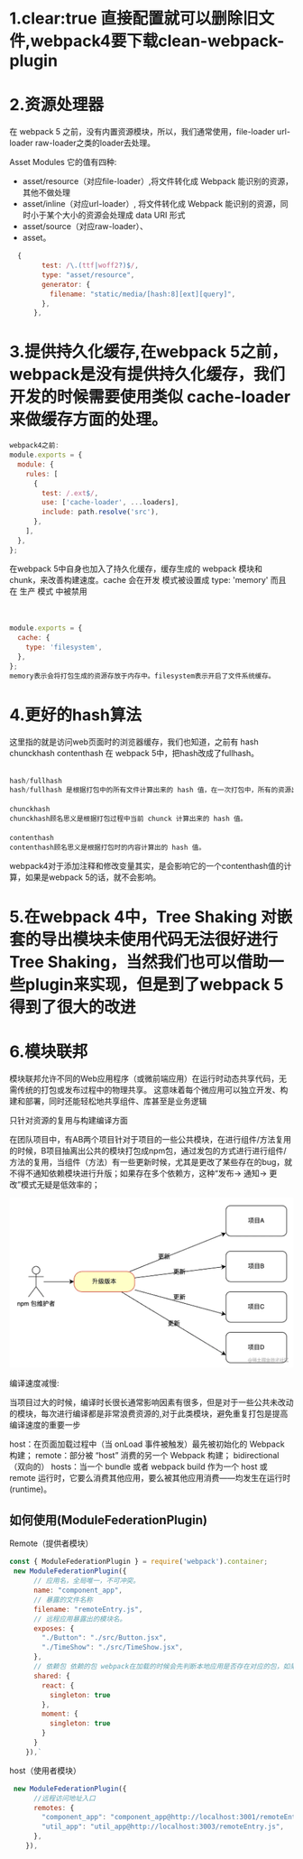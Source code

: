 #  1.clear:true 直接配置就可以删除旧文件,webpack4要下载clean-webpack-plugin

#  2.资源处理器

在 webpack 5 之前，没有内置资源模块，所以，我们通常使用，file-loader url-loader raw-loader之类的loader去处理。

Asset Modules 它的值有四种:
 - asset/resource（对应file-loader）,将文件转化成 Webpack 能识别的资源，其他不做处理
 - asset/inline（对应url-loader）, 将文件转化成 Webpack 能识别的资源，同时小于某个大小的资源会处理成 data URI 形式
 - asset/source（对应raw-loader）、
 - asset。

```javascript
  {
        test: /\.(ttf|woff2?)$/,
        type: "asset/resource",
        generator: {
          filename: "static/media/[hash:8][ext][query]",
        },
      },
```



# 3.提供持久化缓存,在webpack 5之前，webpack是没有提供持久化缓存，我们开发的时候需要使用类似 cache-loader 来做缓存方面的处理。

```javascript
webpack4之前:
module.exports = {
  module: {
    rules: [
      {
        test: /.ext$/,
        use: ['cache-loader', ...loaders],
        include: path.resolve('src'),
      },
    ],
  },
};
```

在webpack 5中自身也加入了持久化缓存，缓存生成的 webpack 模块和 chunk，来改善构建速度。cache 会在开发 模式被设置成 type: 'memory' 而且在 生产 模式 中被禁用

```javascript


module.exports = {
  cache: {
    type: 'filesystem',
  },
};
memory表示会将打包生成的资源存放于内存中。filesystem表示开启了文件系统缓存。
```


# 4.更好的hash算法
  
  这里指的就是访问web页面时的浏览器缓存，我们也知道，之前有 hash chunckhash contenthash 在 webpack 5中，把hash改成了fullhash。

```javascript

hash/fullhash
hash/fullhash 是根据打包中的所有文件计算出来的 hash 值，在一次打包中，所有的资源出口文件的filename获得的[hash]都是一样的。

chunckhash
chunckhash顾名思义是根据打包过程中当前 chunck 计算出来的 hash 值。

contenthash
contenthash顾名思义是根据打包时的内容计算出的 hash 值。
```

webpack4对于添加注释和修改变量其实，是会影响它的一个contenthash值的计算，如果是webpack 5的话，就不会影响。


# 5.在webpack 4中，Tree Shaking 对嵌套的导出模块未使用代码无法很好进行 Tree Shaking，当然我们也可以借助一些plugin来实现，但是到了webpack 5得到了很大的改进

# 6.模块联邦 

模块联邦允许不同的Web应用程序（或微前端应用）在运行时动态共享代码，无需传统的打包或发布过程中的物理共享。
这意味着每个微应用可以独立开发、构建和部署，同时还能轻松地共享组件、库甚至是业务逻辑

只针对资源的复用与构建编译方面

在团队项目中，有AB两个项目针对于项目的一些公共模块，在进行组件/方法复用的时候，B项目抽离出公共的模块打包成npm包，通过发包的方式进行进行组件/方法的复用，当组件（方法）有一些更新时候，尤其是更改了某些存在的bug，就不得不通知依赖模块进行升版；如果存在多个依赖方，这种“发布-> 通知-> 更改”模式无疑是低效率的；

![alt text](../img/mokuai1.png)

编译速度减慢:

当项目过大的时候，编译时长很长通常影响因素有很多，但是对于一些公共未改动的模块，每次进行编译都是非常浪费资源的,对于此类模块，避免重复打包是提高编译速度的重要一步

host：在页面加载过程中（当 onLoad 事件被触发）最先被初始化的 Webpack 构建；
remote：部分被 “host” 消费的另一个 Webpack 构建；
bidirectional（双向的） hosts：当一个 bundle 或者 webpack build 作为一个 host 或 remote 运行时，它要么消费其他应用，要么被其他应用消费——均发生在运行时(runtime)。

## 如何使用(ModuleFederationPlugin)

Remote（提供者模块）

```javascript
const { ModuleFederationPlugin } = require('webpack').container;
 new ModuleFederationPlugin({
      // 应用名，全局唯一，不可冲突。 
      name: "component_app",
      // 暴露的文件名称 
      filename: "remoteEntry.js",
      // 远程应用暴露出的模块名。
      exposes: {
        "./Button": "./src/Button.jsx",
        "./TimeShow": "./src/TimeShow.jsx",
      },
      // 依赖包 依赖的包 webpack在加载的时候会先判断本地应用是否存在对应的包，如果不存在，则加载远程应用的依赖包。
      shared: {
        react: {
          singleton: true
        },
        moment: {
          singleton: true
        }
      }
    }),`


```


host（使用者模块）

```javascript
 new ModuleFederationPlugin({
      //远程访问地址入口 
      remotes: {
        "component_app": "component_app@http://localhost:3001/remoteEntry.js",
        "util_app": "util_app@http://localhost:3003/remoteEntry.js",
      }, 
    }),

```
